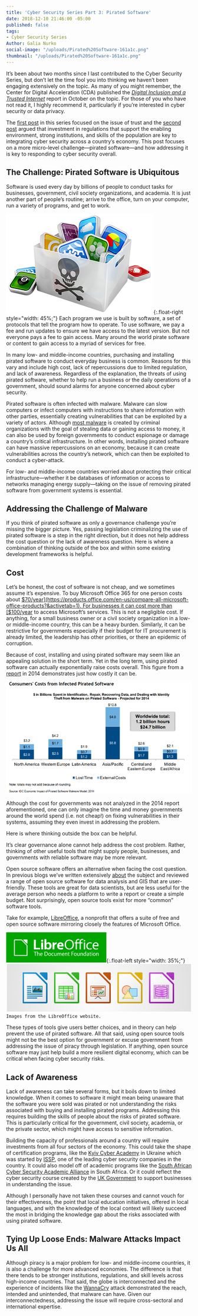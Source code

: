 ```yaml
---
title: 'Cyber Security Series Part 3: Pirated Software'
date: 2018-12-10 21:46:00 -05:00
published: false
tags:
- Cyber Security Series
Author: Galia Nurko
social-image: "/uploads/Pirated%20Software-161a1c.png"
thumbnail: "/uploads/Pirated%20Software-161a1c.png"
---
```


It’s been about two months since I last contributed to the Cyber Security Series, but don’t let the time fool you into thinking we haven’t been engaging extensively on the topic. As many of you might remember, the Center for Digital Acceleration (CDA) published the *[Digital Inclusion and a Trusted Internet](https://dai-global-digital.com/digital-inclusion-and-a-trusted-internet.html)* report in October on the topic. For those of you who have not read it, I highly recommend it, particularly if you’re interested in cyber security or data privacy.

The [first post](https://dai-global-digital.com/cybersecurity-series-part-1-trust-is-why-cyber-security-matters-to-digital-development.html?utm_source=related-box) in this series focused on the issue of trust and the [second post](https://dai-global-digital.com/cyber-security-2.html) argued that investment in regulations that support the enabling environment, strong institutions, and skills of the population are key to integrating cyber security across a country’s economy. This post focuses on a more micro-level challenge—pirated software—and how addressing it is key to responding to cyber security overall.

<!--more-->

## The Challenge: Pirated Software is Ubiquitous

Software is used every day by billions of people to conduct tasks for businesses, government, civil society organizations, and academia. It is just another part of people’s routine; arrive to the office, turn on your computer, run a variety of programs, and get to work.

![Pirated Software.png](/uploads/Pirated%20Software.png "image from Nexiolaw"){:.float-right style="width: 45%;"} Each program we use is built by software, a set of protocols that tell the program how to operate. To use software, we pay a fee and run updates to ensure we have access to the latest version. But not everyone pays a fee to gain access. Many around the world pirate software or content to gain access to a myriad of services for free.

In many low- and middle-income countries, purchasing and installing pirated software to conduct everyday business is common. Reasons for this vary and include high cost, lack of repercussions due to limited regulation, and lack of awareness. Regardless of the explanation, the threats of using pirated software, whether to help run a business or the daily operations of a government, should sound alarms for anyone concerned about cyber security.

Pirated software is often infected with malware. Malware can slow computers or infect computers with instructions to share information with other parties, essentially creating vulnerabilities that can be exploited by a variety of actors. Although [most malware](https://blogs.microsoft.com/uploads/2016/04/IDCNUSFinalResearch.pdf) is created by criminal organizations with the goal of stealing data or gaining access to money, it can also be used by foreign governments to conduct espionage or damage a country’s critical infrastructure. In other words, installing pirated software can have massive repercussions on an economy, because it can create vulnerabilities across the country’s network, which can then be exploited to conduct a cyber-attack.

For low- and middle-income countries worried about protecting their critical infrastructure—whether it be databases of information or access to networks managing energy supply—taking on the issue of removing pirated software from government systems is essential.

## Addressing the Challenge of Malware

If you think of pirated software as only a governance challenge you’re missing the bigger picture. Yes, passing legislation criminalizing the use of pirated software is a step in the right direction, but it does not help address the cost question or the lack of awareness question. Here is where a combination of thinking outside of the box and within some existing development frameworks is helpful.

## Cost

Let’s be honest, the cost of software is not cheap, and we sometimes assume it’s expensive. To buy Microsoft Office 365 for one person costs about [$70/year](https://products.office.com/en-us/compare-all-microsoft-office-products?&activetab=1). For businesses it can cost more than [$100/year](https://products.office.com/en-us/compare-all-microsoft-office-products?&activetab=2) to access Microsoft’s services. This is not a negligible cost. If anything, for a small business owner or a civil society organization in a low- or middle-income country, this can be a heavy burden. Similarly, it can be restrictive for governments especially if their budget for IT procurement is already limited, the leadership has other priorities, or there an epidemic of corruption.

Because of cost, installing and using pirated software may seem like an appealing solution in the short term. Yet in the long term, using pirated software can actually exponentially raise costs overall. This figure from a [report](https://blogs.microsoft.com/uploads/2016/04/IDCNUSFinalResearch.pdf) in 2014 demonstrates just how costly it can be.

![CostPiracy.png](/uploads/CostPiracy.png)

Although the cost for governments was not analyzed in the 2014 report aforementioned, one can only imagine the time and money governments around the world spend (i.e. not cheap!) on fixing vulnerabilities in their systems, assuming they even invest in addressing the problem.

Here is where thinking outside the box can be helpful.

It’s clear governance alone cannot help address the cost problem. Rather, thinking of other useful tools that might supply people, businesses, and governments with reliable software may be more relevant.

Open source software offers an alternative when facing the cost question. In previous blogs we’ve written extensively [about](https://dai-global-digital.com/tags/?tag=open-source-series) the subject and reviewed a range of open source software for data analysis and GIS that are user-friendly. These tools are great for data scientists, but are less useful for the average person who needs a platform to write a report or create a simple budget. Not surprisingly, open source tools exist for more “common” software tools.

Take for example, [LibreOffice](https://www.libreoffice.org/about-us/who-are-we/), a nonprofit that offers a suite of free and open source software mirroring closely the features of Microsoft Office.

![LibreOffice.png](/uploads/LibreOffice.png){:.float-left style="width: 35%;"}
![LibreOffice Suite.png](/uploads/LibreOffice%20Suite.png)`Images from the LibreOffice website.`

These types of tools give users better choices, and in theory can help prevent the use of pirated software. All that said, using open source tools might not be the best option for government or excuse government from addressing the issue of piracy through legislation. If anything, open source software may just help build a more resilient digital economy, which can be critical when facing cyber security risks.

## Lack of Awareness

Lack of awareness can take several forms, but it boils down to limited knowledge. When it comes to software it might mean being unaware that the software you were sold was pirated or not understanding the risks associated with buying and installing pirated programs. Addressing this requires building the skills of people about the risks of pirated software. This is particularly critical for the government, civil society, academia, or the private sector, which might have access to sensitive information.

Building the capacity of professionals around a country will require investments from all four sectors of the economy. This could take the shape of certification programs, like the [Kyiv Cyber Academy](https://kyivcyberacademy.com/en/about/) in Ukraine which was started by [ISSP](https://issp.ua/), one of the leading cyber security companies in the country. It could also model off of academic programs like the [South African Cyber Security Academic Alliance](http://www.cyberaware.org.za/) in South Africa. Or it could reflect the cyber security course created by the [UK Government](https://www.gov.uk/government/collections/cyber-security-training-for-business) to support businesses in understanding the issue.

Although I personally have not taken these courses and cannot vouch for their effectiveness, the point that local education initiatives, offered in local languages, and with the knowledge of the local context will likely succeed the most in bridging the knowledge gap about the risks associated with using pirated software.

## Tying Up Loose Ends: Malware Attacks Impact Us All

Although piracy is a major problem for low- and middle-income countries, it is also a challenge for more advanced economies. The difference is that there tends to be stronger institutions, regulations, and skill levels across high-income countries. That said, the globe is interconnected and the experience of incidents like the [WannaCry](https://en.wikipedia.org/wiki/WannaCry_ransomware_attack) attack demonstrated the reach, intended and unintended, that malware can have. Given our interconnectedness, addressing the issue will require cross-sectoral and international expertise.